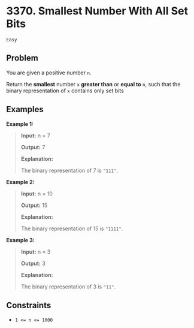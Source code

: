 # 3370. Smallest Number With All Set Bits

`Easy`

## Problem

You are given a positive number `n`.

Return the **smallest** number `x` **greater than** or **equal to** `n`, such that the binary representation of `x` contains only set bits
 
## Examples

**Example 1:**

> **Input:** n = 7
>
> **Output:** 7
>
> **Explanation:**
> 
> The binary representation of 7 is `"111"`.

**Example 2:**

> **Input:** n = 10
>
> **Output:** 15
>
> **Explanation:** 
>
> The binary representation of 15 is `"1111"`.

**Example 3:**

> **Input:** n = 3
>
> **Output:** 3
>
> **Explanation:**
>
> The binary representation of 3 is `"11"`.

## Constraints

- `1 <= n <= 1000`
